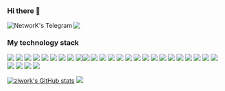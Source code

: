 ### Hi there 👋<!--, my telegram and my telegram bots-->

<a href="https://t.me/devops_engeener"><img align="left" alt="NetworK's Telegram" src="https://img.shields.io/badge/devops_engeener-black?style=social&logo=telegram&logoColor=blue" /></a>

<!--
<a href="https://t.me/devops_tech_bot?start"><img align="left" alt="DevOps Tech Helper bot" src="https://img.shields.io/badge/devops_tech_bot-black?style=social&logo=telegram&logoColor=blue" /></a> <a href="https://github.com/ziwork/devops_tech_bot"><img align="left" alt="GitHub Keenetic DNS bot" src="https://img.shields.io/badge/repo-black?style=social&logo=github&logoColor=blue" /></a>


<a href="https://t.me/keenetic_dns_bot?start"><img align="left" alt="Keenetic DNS bot" src="https://img.shields.io/badge/keenetic_dns_bot-black?style=social&logo=telegram&logoColor=blue" /></a> <a href="https://github.com/ziwork/bypass_keenteic"><img align="left" alt="GitHub Keenetic DNS bot" src="https://img.shields.io/badge/repo-black?style=social&logo=github&logoColor=blue" /></a>

<!--
<a href="https://www.linkedin.com/in/znetwork/"><img align="left" alt="NetworK's LinkedIN" src="https://img.shields.io/badge/@znetwork-black?style=social&logo=linkedin&logoColor=blue" /></a>
-->
![](https://visitor-badge.glitch.me/badge?page_id=ziwork.ziwork)
<br/>

### My technology stack 
<img src="https://img.shields.io/badge/Linux-black?style=for-the-badge&logo=Linux&logoColor=blue" /> <img src="https://img.shields.io/badge/macOS-black?style=for-the-badge&logo=macOS&logoColor=green" /> <img src="https://img.shields.io/badge/Windows-black?style=for-the-badge&logo=Windows 11&logoColor=white" /> <img src="https://img.shields.io/badge/Ubuntu-black?style=for-the-badge&logo=Ubuntu&logoColor=orange" /> <img src="https://img.shields.io/badge/Debian-black?style=for-the-badge&logo=Debian&logoColor=pink" /> <img src="https://img.shields.io/badge/Ansible-black?style=for-the-badge&logo=Ansible&logoColor=white" /> <img src="https://img.shields.io/badge/Docker-black?style=for-the-badge&logo=Docker&logoColor=blue" /> <img src="https://img.shields.io/badge/Kubernetes-black?style=for-the-badge&logo=Kubernetes&logoColor=blue" /> <img src="https://img.shields.io/badge/Python-black?style=for-the-badge&logo=python&logoColor=yellow" /><img src="https://img.shields.io/badge/Bash-black?style=for-the-badge&logo=GNU Bash&logoColor=white" /> <img src="https://img.shields.io/badge/shell-black?style=for-the-badge&logo=Windows Terminal&logoColor=white" /> <img src="https://img.shields.io/badge/Git-black?style=for-the-badge&logo=Git&logoColor=red" /> <img src="https://img.shields.io/badge/GitHub-black?style=for-the-badge&logo=GitHub&logoColor=white" /> <img src="https://img.shields.io/badge/GitHub Actions-black?style=for-the-badge&logo=GitHub Actions&logoColor=green" /> <img src="https://img.shields.io/badge/GitLab-black?style=for-the-badge&logo=GitLab&logoColor=white" /> <img src="https://img.shields.io/badge/Vault-black?style=for-the-badge&logo=Vault&logoColor=white" /> <img src="https://img.shields.io/badge/Apache-black?style=for-the-badge&logo=Apache&logoColor=red" /> <img src="https://img.shields.io/badge/NGINX-black?style=for-the-badge&logo=NGINX&logoColor=white" /> <img src="https://img.shields.io/badge/HTML-black?style=for-the-badge&logo=html5&logoColor=red" /> <img src="https://img.shields.io/badge/CSS-black?style=for-the-badge&logo=CSS3&logoColor=green" /> <img src="https://img.shields.io/badge/PHP-black?style=for-the-badge&logo=PHP&logoColor=blue" /> <img src="https://img.shields.io/badge/MySQL-black?style=for-the-badge&logo=MySQL&logoColor=white" /> <img src="https://img.shields.io/badge/SQLite-black?style=for-the-badge&logo=SQLite&logoColor=blue" /> <img src="https://img.shields.io/badge/Prometheus-black?style=for-the-badge&logo=Prometheus&logoColor=white" /> <img src="https://img.shields.io/badge/Grafana-black?style=for-the-badge&logo=Grafana&logoColor=orange" /> <img src="https://img.shields.io/badge/Elasticsearch-black?style=for-the-badge&logo=Elasticsearch&logoColor=yellow" /> <img src="https://img.shields.io/badge/OpenVPN-black?style=for-the-badge&logo=OpenVPN&logoColor=orange" /> <img src="https://img.shields.io/badge/.ENV-black?style=for-the-badge&logo=.ENV&logoColor=white" /> <img src="https://img.shields.io/badge/pycharm-black?style=for-the-badge&logo=pycharm&logoColor=white" />

<!--
[![NetworK's GitHub stats-Dark](https://github-readme-stats.vercel.app/api?username=ziwork&show_icons=true&theme=dark#gh-dark-mode-only)](https://github.com/ziwork/github-readme-stats#gh-dark-mode-only)  
-->

<a href="http://www.github.com/ziwork"><img src="https://github-readme-stats.vercel.app/api?username=ziwork&show_icons=true&hide=&count_private=true&title_color=0891b2&text_color=ffffff&icon_color=0891b2&bg_color=1c1917&hide_border=true&show_icons=true" alt="ziwork's GitHub stats" /></a>
<a href="http://www.github.com/ziwork"><img src="https://github-readme-streak-stats.herokuapp.com/?user=ziwork&stroke=ffffff&background=1c1917&ring=0891b2&fire=0891b2&currStreakNum=ffffff&currStreakLabel=0891b2&sideNums=ffffff&sideLabels=ffffff&dates=ffffff&hide_border=true" /></a>

<!--
<a href="http://www.github.com/ziwork"><img src="https://github-readme-activity-graph.cyclic.app/graph?username=ziwork&bg_color=1c1917&color=ffffff&line=0891b2&point=ffffff&area_color=1c1917&area=true&hide_border=true&custom_title=GitHub%20Commits%20Graph" alt="GitHub Commits Graph" /></a>
<a href="https://github.com/ziwork" align="left"><img src="https://github-readme-stats.vercel.app/api/top-langs/?username=ziwork&langs_count=10&title_color=0891b2&text_color=ffffff&icon_color=0891b2&bg_color=1c1917&hide_border=true&locale=en&custom_title=Top%20%Languages" alt="Top Languages" /></a>

<!--

[![Top Langs](https://github-readme-stats.vercel.app/api/top-langs/?username=ziwork&langs_count=10&theme=dark#gh-dark-mode-only)](https://github.com/ziwork/github-readme-stats)


[![Top Langs](https://github-readme-stats.vercel.app/api/top-langs/?username=kketg&langs_count=10&theme=dark#gh-dark-mode-only)](https://github.com/anuraghazra/github-readme-stats)

[![Top Langs](https://github-readme-stats.vercel.app/api/top-langs/?username=kketg&layout=compact&theme=dark#gh-dark-mode-only)](https://github.com/ziwork/github-readme-stats)

<a href="https://github.com/anuraghazra/github-readme-stats">
  <img align="center" src="https://github-readme-stats.vercel.app/api/pin/?username=ziwork&repo=bypass_keenetic" />
</a>
<a href="https://github.com/anuraghazra/convoychat">
  <img align="center" src="https://github-readme-stats.vercel.app/api/pin/?username=ziwork&repo=bypass_keenetic" />
</a>


hi, i'm [NetworK](https://ziworks.ru/), a passionate self-taught freelance devops engineer from Russia. My passion for devops lies with dreaming up ideas and making them come true with nice coding and best devops practics. I take great care in the architecture, and code quality of the things I build.

i am also an open-source enthusiast and maintainer. i learned a lot from the open-source community and i love how collaboration and knowledge sharing happened through open-source.


 <img align="right" alt="GIF" src="https://github.com/abhisheknaiidu/abhisheknaiidu/blob/master/code.gif?raw=true" width="500" height="320" />
  
- 💼 any freelance work or full time remote work? do reach, [email](mailto:znetwork@me.com) :)
- 💬 ask me about anything, i am happy to help;

📈 My GitHub stats

<p align="center"> <img src="https://github-readme-stats.vercel.app/api?username=ziwork&show_icons=true&theme=gotham" alt="ziwork" />


[![ziwork](https://github.com/morphIsmail/ziwork/blob/main/assets/header.jpg)](https://t.me/devops_engeener)

## Автор телеграм ботов [![@DevOps Tech Helper bot](https://img.shields.io/badge/-Telegram-333?style=for-the-badge&logo=telegram&logoColor=27A0D9)](https://t.me/devops_tech_bot?start) и [![@Keenetic DNS bot](https://img.shields.io/badge/-Telegram-333?style=for-the-badge&logo=telegram&logoColor=27A0D9)](https://t.me/keenetic_dns_bot?start)
Меня знают как **NetworK**, я занимаюсь ИТ с 2006 года.

В 2015 году начал осваивать тему автоматизации. Делюсь своими знаниями в этой области.

### Статистика на GitHub
![GitHub stats](https://github-readme-stats.vercel.app/api?username=ziwork&show_icons=true&hide=prs,issues,contribs&theme=dark)
![Top Langs](https://github-readme-stats.vercel.app/api/top-langs/?username=ziwork&layout=compact&theme=dark)
### Контакты
[![Telegram](https://img.shields.io/badge/-Telegram-333?style=for-the-badge&logo=telegram&logoColor=27A0D9)](https://t.me/devops_engeener)
[![Bot](https://img.shields.io/badge/-Bot-333?style=for-the-badge)](https://t.me/devops_tech_bot?start)
[![VK](https://img.shields.io/badge/-VK-333?style=for-the-badge&logo=Vk&logoColor=27A0D9)](https://vk.com/znetwork)

[![GitHub](https://img.shields.io/badge/-GitHub-333?style=for-the-badge&logo=GitHub&logoColor=fff)](https://github.com/ziwork)

**ziwork/ziwork** is a ✨ _special_ ✨ repository because its `README.md` (this file) appears on your GitHub profile.

Here are some ideas to get you started:

- 🔭 I’m currently working on ...
- 🌱 I’m currently learning ...
- 👯 I’m looking to collaborate on ...
- 🤔 I’m looking for help with ...
- 💬 Ask me about ...
- 📫 How to reach me: ...
- 😄 Pronouns: ...
- ⚡ Fun fact: ...

🚧 **my todoist stats:**
<!-- TODO-IST:START -->
<!--
🏆  7,995 Karma Points           
🌸  Completed 0 tasks today           
✅  Completed 673 tasks so far           
⏳  Longest streak is 10 days
-->
<!-- TODO-IST:END -->
